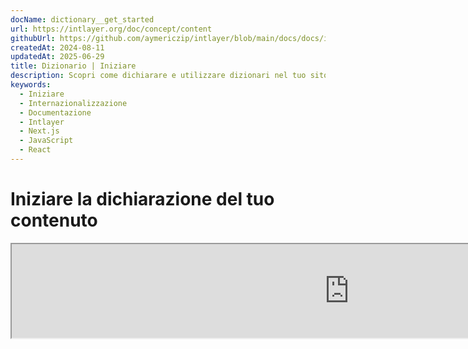 ```yaml
---
docName: dictionary__get_started
url: https://intlayer.org/doc/concept/content
githubUrl: https://github.com/aymericzip/intlayer/blob/main/docs/docs/it/dictionary/get_started.md
createdAt: 2024-08-11
updatedAt: 2025-06-29
title: Dizionario | Iniziare
description: Scopri come dichiarare e utilizzare dizionari nel tuo sito web multilingue. Segui i passaggi in questa documentazione online per configurare il tuo progetto in pochi minuti.
keywords:
  - Iniziare
  - Internazionalizzazione
  - Documentazione
  - Intlayer
  - Next.js
  - JavaScript
  - React
---
```


# Iniziare la dichiarazione del tuo contenuto

<iframe title="i18n, Markdown, JSON… una soluzione unica per gestire tutto | Intlayer" class="m-auto aspect-[16/9] w-full overflow-hidden rounded-lg border-0" allow="autoplay; gyroscope;" loading="lazy" width="1080" height="auto" src="https://www.youtube.com/embed/1VHgSY_j9_I?autoplay=0&amp;origin=http://intlayer.org&amp;controls=0&amp;rel=1"/>

## Estensioni dei file

Per impostazione predefinita, Intlayer monitora tutti i file con le seguenti estensioni per le dichiarazioni di contenuto:

- `.content.json`
- `.content.ts`
- `.content.tsx`
- `.content.js`
- `.content.jsx`
- `.content.mjs`
- `.content.mjx`
- `.content.cjs`
- `.content.cjx`

L'applicazione cercherà per impostazione predefinita i file che corrispondono al pattern glob `./src/**/*.content.{json,ts,tsx,js,jsx,mjs,mjx,cjs,cjx}`.

Queste estensioni predefinite sono adatte alla maggior parte delle applicazioni. Tuttavia, se hai requisiti specifici, consulta la [guida alla personalizzazione delle estensioni di contenuto](https://github.com/aymericzip/intlayer/blob/main/docs/docs/it/configuration.md#content-configuration) per le istruzioni su come gestirle.

Per un elenco completo delle opzioni di configurazione, visita la documentazione sulla configurazione.

## Dichiara il tuo contenuto

Crea e gestisci i tuoi dizionari:

```tsx fileName="src/example.content.tsx" contentDeclarationFormat="typescript"
import { type ReactNode } from "react";
import {
  t,
  enu,
  cond,
  nest,
  md,
  insert,
  file,
  type Dictionary,
} from "intlayer";

interface Content {
  imbricatedContent: {
    imbricatedContent2: {
      stringContent: string;
      numberContent: number;
      booleanContent: boolean;
      javaScriptContent: string;
    };
  };
  multilingualContent: string;
  quantityContent: string;
  conditionalContent: string;
  markdownContent: never;
  externalContent: string;
  insertionContent: string;
  nestedContent: string;
  fileContent: string;
  jsxContent: ReactNode;
}

export default {
  key: "page",
  content: {
    imbricatedContent: {
      imbricatedContent2: {
        stringContent: "Ciao Mondo", // Contenuto stringa
        numberContent: 123, // Contenuto numero
        booleanContent: true, // Contenuto booleano
        javaScriptContent: `${process.env.NODE_ENV}`, // Contenuto JavaScript
      },
    },
    multilingualContent: t({
      en: "English content",
      "en-GB": "English content (UK)",
      fr: "French content",
      es: "Spanish content",
    }),
    quantityContent: enu({
      "<-1": "Meno di meno uno auto",
      "-1": "Meno uno auto",
      "0": "Nessuna auto",
      "1": "Una auto",
      ">5": "Alcune auto",
      ">19": "Molte auto",
    }),
    conditionalContent: cond({
      true: "La validazione è abilitata",
      false: "La validazione è disabilitata",
    }),
    insertionContent: insert("Ciao {{name}}!"),
    nestedContent: nest(
      "navbar", // La chiave del dizionario da annidare
      "login.button" // [Opzionale] Il percorso al contenuto da annidare
    ),
    fileContent: file("./path/to/file.txt"),
    externalContent: fetch("https://example.com").then((res) => res.json()),
    markdownContent: md("# Esempio di Markdown"),

    /*
     * Disponibile solo usando `react-intlayer` o `next-intlayer`
     */
    jsxContent: <h1>Il mio titolo</h1>,
  },
} satisfies Dictionary<Content>; // [opzionale] Dictionary è generico e ti permette di rafforzare il formato del tuo dizionario
```

```javascript fileName="src/example.content.mjx" contentDeclarationFormat="esm"
import { t, enu, cond, nest, md, insert, file } from "intlayer";

/** @type {import('intlayer').Dictionary} */
export default {
  key: "page",
  content: {
    imbricatedContent: {
      imbricatedContent2: {
        stringContent: "Ciao Mondo",
        numberContent: 123,
        booleanContent: true,
        javaScriptContent: `${process.env.NODE_ENV}`, // Contenuto JavaScript dinamico
      },
      imbricatedArray: [1, 2, 3],
    },
    multilingualContent: t({
      en: "English content",
      "en-GB": "English content (UK)",
      fr: "French content",
      es: "Spanish content",
    }),
    quantityContent: enu({
      "<-1": "Meno di meno uno auto",
      "-1": "Meno uno auto",
      "0": "Nessuna auto",
      "1": "Una auto",
      ">5": "Alcune auto",
      ">19": "Molte auto",
    }),
    conditionalContent: cond({
      true: "La validazione è abilitata",
      false: "La validazione è disabilitata",
    }),
    insertionContent: insert("Ciao {{name}}!"),
    nestedContent: nest(
      "navbar", // La chiave del dizionario da annidare
      "login.button" // [Opzionale] Il percorso al contenuto da annidare
    ),
    markdownContent: md("# Esempio di Markdown"),
    fileContent: file("./path/to/file.txt"),
    externalContent: fetch("https://example.com").then((res) => res.json())

    // Disponibile solo usando `react-intlayer` o `next-intlayer`
    jsxContent: <h1>Il mio titolo</h1>,
  },
};
```

```javascript fileName="src/example.content.cjx" contentDeclarationFormat="commonjs"
const { t, enu, cond, nest, md, insert, file } = require("intlayer");

/** @type {import('intlayer').Dictionary} */
module.exports = {
  key: "page",
  content: {
    imbricatedContent: {
      imbricatedContent2: {
        stringContent: "Ciao Mondo",
        numberContent: 123,
        booleanContent: true,
        javaScriptContent: `${process.env.NODE_ENV}`, // Contenuto JavaScript dinamico
      },
      imbricatedArray: [1, 2, 3], // Array annidato
    },
    multilingualContent: t({
      en: "English content",
      "en-GB": "English content (UK)",
      fr: "Contenuto francese",
      es: "Contenuto spagnolo",
    }),
    quantityContent: enu({
      "<-1": "Meno di meno uno auto",
      "-1": "Meno uno auto",
      "0": "Nessuna auto",
      "1": "Una macchina",
      ">5": "Alcune macchine",
      ">19": "Molte macchine",
    }),
    conditionalContent: cond({
      true: "La validazione è abilitata",
      false: "La validazione è disabilitata",
    }),
    insertionContent: insert("Ciao {{name}}!"),
    nestedContent: nest(
      "navbar", // La chiave del dizionario da nidificare
      "login.button" // [Opzionale] Il percorso al contenuto da nidificare
    ),
    markdownContent: md("# Esempio di Markdown"),
    fileContent: file("./path/to/file.txt"),
    externalContent: fetch("https://example.com").then((res) => res.json())

    // Disponibile solo usando `react-intlayer` o `next-intlayer`
    jsxContent: <h1>Il mio titolo</h1>,
  },
};
```

```json5 fileName="src/example.content.json"  contentDeclarationFormat="json"
{
  "$schema": "https://intlayer.org/schema.json",
  "key": "page",
  "content": {
    "imbricatedContent": {
      "imbricatedContent2": {
        "stringContent": "Ciao Mondo",
        "numberContent": 123,
        "booleanContent": true,
      },
      "imbricatedArray": [1, 2, 3],
    },
    "multilingualContent": {
      "nodeType": "translation",
      "translation": {
        "en": "Contenuto in inglese",
        "en-GB": "Contenuto in inglese (UK)",
        "fr": "Contenuto in francese",
        "es": "Contenuto in spagnolo",
      },
    },
    "quantityContent": {
      "nodeType": "enumeration",
      "enumeration": {
        "0": "Nessuna macchina",
        "1": "Una macchina",
        "<-1": "Meno di meno una macchina",
        "-1": "Meno una macchina",
        ">5": "Alcune macchine",
        ">19": "Molte macchine",
      },
    },
    "conditionalContent": {
      "nodeType": "condition",
      "condition": {
        "true": "La validazione è abilitata",
        "false": "La validazione è disabilitata",
      },
    },
    "insertionContent": {
      "nodeType": "insertion",
      "insertion": "Ciao {{name}}!",
    },
    "nestedContent": {
      "nodeType": "nested",
      "nested": { "dictionaryKey": "app" },
    },
    "markdownContent": {
      "nodeType": "markdown",
      "markdown": "# Esempio di Markdown",
    },
    "fileContent": {
      "nodeType": "file",
      "file": "./path/to/file.txt",
    },
    "jsxContent": {
      "type": "h1",
      "key": null,
      "ref": null,
      "props": {
        "children": ["Il mio titolo"],
      },
    },
  },
}
```

## Imbricazione di funzioni

Puoi senza problemi imbricare funzioni dentro altre funzioni.

Esempio :

```javascript fileName="src/example.content.tsx" contentDeclarationFormat="typescript"
import { t, enu, cond, nest, md, type Dictionary } from "intlayer";

const getName = async () => "John Doe";

export default {
  key: "page",
  content: {
    // `getIntlayer('page','en').hiMessage` restituisce `['Hi', ' ', 'John Doe']`
    hiMessage: [
      t({
        en: "Hi",
        fr: "Salut",
        es: "Hola",
      }),
      " ",
      getName(),
    ],
    // Contenuto composito che imbrica condizione, enumerazione e contenuto multilingue
    // `getIntlayer('page','en').advancedContent(true)(10)` restituisce 'Multiple items found'
    advancedContent: cond({
      true: enu({
        "0": t({
          en: "No items found",
          fr: "Aucun article trouvé",
          es: "No se encontraron artículos",
        }),
        "1": t({
          en: "One item found",
          fr: "Un article trouvé",
          es: "Se encontró un artículo",
        }),
        ">1": t({
          en: "Multiple items found",
          fr: "Plusieurs articles trouvés",
          es: "Se encontraron múltiples artículos",
        }),
      }),
      false: t({
        en: "No valid data available",
        fr: "Aucune donnée valide disponible",
        es: "No hay datos válidos disponibles",
      }),
    }),
  },
} satisfies Dictionary;
```

```javascript fileName="src/example.content.mjx" contentDeclarationFormat="esm"
import { t, enu, cond, nest, md } from "intlayer";

const getName = async () => "John Doe";

/** @type {import('intlayer').Dictionary} */
export default {
  key: "page",
  content: {
    // `getIntlayer('page','en').hiMessage` restituisce `['Hi', ' ', 'John Doe']`
    hiMessage: [
      t({
        en: "Hi",
        fr: "Salut",
        es: "Hola",
      }),
      " ",
      getName(),
    ],
    // Contenuto composito che imbrica condizione, enumerazione e contenuto multilingue
    // `getIntlayer('page','en').advancedContent(true)(10)` restituisce 'Multiple items found'
    advancedContent: cond({
      true: enu({
        "0": t({
          en: "No items found",
          fr: "Aucun article trouvé",
          es: "No se encontraron artículos",
        }),
        "1": t({
          en: "One item found",
          fr: "Un article trouvé",
          es: "Se encontró un artículo",
        }),
        ">1": t({
          en: "Multiple items found",
          fr: "Plusieurs articles trouvés",
          es: "Se encontraron múltiples artículos",
        }),
      }),
      false: t({
        en: "No valid data available",
        fr: "Aucune donnée valide disponible",
        es: "No hay datos válidos disponibles",
      }),
    }),
  },
};

/** @type {import('intlayer').Dictionary} */
export default {
  key: "page",
  content: {
    // `getIntlayer('page','en').hiMessage` restituisce `['Ciao', ' ', 'John Doe']`
    hiMessage: [
      t({
        en: "Hi",
        fr: "Salut",
        es: "Hola",
      }),
      " ",
      getName(),
    ],
    // Contenuto composito che combina condizione, enumerazione e contenuto multilingue
    // `getIntlayer('page','en').advancedContent(true)(10) restituisce 'Più elementi trovati'`
    advancedContent: cond({
      true: enu({
        "0": t({
          en: "No items found",
          fr: "Aucun article trouvé",
          es: "No se encontraron artículos",
        }),
        "1": t({
          en: "One item found",
          fr: "Un article trouvé",
          es: "Se encontró un artículo",
/        }),
        ">1": t({
          en: "Multiple items found",
          fr: "Plusieurs articles trouvés",
          es: "Se encontraron múltiples artículos",
        }),
      }),
      false: t({
        en: "Nessun dato valido disponibile",
        fr: "Aucune donnée valide disponible",
        es: "No hay datos válidos disponibles",
      }),
    }),
  },
};
```

```javascript fileName="src/example.content.cjx" contentDeclarationFormat="commonjs"
const { t, enu, cond, nest, md } = require("intlayer");

const getName = async () => "John Doe";

/** @type {import('intlayer').Dictionary} */
module.exports = {
  key: "page",
  content: {
    // `getIntlayer('page','en').hiMessage` restituisce `['Hi', ' ', 'John Doe']`
    hiMessage: [
      t({
        en: "Hi",
        fr: "Salut",
        es: "Hola",
      }),
      " ",
      getName(),
    ],
    // Contenuto composito che combina condizione, enumerazione e contenuto multilingue
    // `getIntlayer('page','en').advancedContent(true)(10) restituisce 'Multiple items found'`
    advancedContent: cond({
      true: enu({
        "0": t({
          en: "No items found",
          fr: "Aucun article trouvé",
          es: "No se encontraron artículos",
        }),
        "1": t({
          en: "One item found",
          fr: "Un article trouvé",
          es: "Se encontró un artículo",
        }),
        ">1": t({
          en: "Multiple items found",
          fr: "Plusieurs articles trouvés",
          es: "Se encontraron múltiples artículos",
        }),
      }),
      false: t({
        en: "No valid data available",
        fr: "Aucune donnée valide disponible",
        es: "No hay datos válidos disponibles",
      }),
    }),
  },
};
```

```json5 fileName="src/example.content.json"  contentDeclarationFormat="json"
{
  "$schema": "https://intlayer.org/schema.json",
  "key": "page",
  "content": {
    "hiMessage": {
      "nodeType": "composite",
      "composite": [
        {
          "nodeType": "translation",
          "translation": {
            en: "Hi",
            fr: "Salut",
            es: "Hola",
          },
        },
        " ",
        "John Doe",
      ],
    },
    "advancedContent": {
      "nodeType": "condition",
      "condition": {
        "true": {
          "nodeType": "enumeration",
          "enumeration": {
            "0": {
              "nodeType": "translation",
              "translation": {
                "en": "No items found",
                "it": "Nessun elemento trovato",
                "fr": "Aucun article trouvé",
                "es": "No se encontraron artículos",
              },
            },
            "1": {
              "nodeType": "translation",
              "translation": {
                "en": "One item found",
                "it": "Un elemento trovato",
                "fr": "Un article trouvé",
                "es": "Se encontró un artículo",
              },
            },
            ">1": {
              "nodeType": "translation",
              "translation": {
                "en": "Multiple items found",
                "it": "Più elementi trovati",
                "fr": "Plusieurs articles trouvés",
                "es": "Se encontraron múltiples artículos",
              },
            },
          },
        },
        "false": {
          "nodeType": "translation",
          "translation": {
            "en": "No valid data available",
            "fr": "Aucune donnée valide disponible",
            "es": "No hay datos válidos disponibles",
          },
        },
      },
    },
  },
}
```

## Risorse Aggiuntive

Per maggiori dettagli su Intlayer, fare riferimento alle seguenti risorse:

- [Documentazione sulla Dichiarazione di Contenuti per Locale](https://github.com/aymericzip/intlayer/blob/main/docs/docs/it/dictionary/per_locale_file.md)
- [Documentazione sul Contenuto di Traduzione](https://github.com/aymericzip/intlayer/blob/main/docs/docs/it/dictionary/translation.md)
- [Documentazione sul Contenuto di Enumerazione](https://github.com/aymericzip/intlayer/blob/main/docs/docs/it/dictionary/enumeration.md)
- [Documentazione del Contenuto Condizionale](https://github.com/aymericzip/intlayer/blob/main/docs/docs/it/dictionary/condition.md)
- [Documentazione del Contenuto di Inserimento](https://github.com/aymericzip/intlayer/blob/main/docs/docs/it/dictionary/insertion.md)
- [Documentazione del Contenuto File](https://github.com/aymericzip/intlayer/blob/main/docs/docs/it/dictionary/file.md)
- [Documentazione del Contenuto Annidato](https://github.com/aymericzip/intlayer/blob/main/docs/docs/it/dictionary/nesting.md)
- [Documentazione del Contenuto Markdown](https://github.com/aymericzip/intlayer/blob/main/docs/docs/it/dictionary/markdown.md)
- [Documentazione del Contenuto di Recupero Funzioni](https://github.com/aymericzip/intlayer/blob/main/docs/docs/it/dictionary/function_fetching.md)

## Cronologia del Documento

- 5.5.10 - 2025-06-29: Storia iniziale
